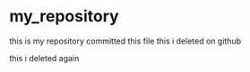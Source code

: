 # my_repository
this is my repository
committed this file
this i deleted on github

this i deleted again
